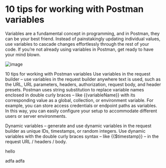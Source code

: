 # 10 tips for working with Postman variables


Variables are a fundamental concept in programming, and in Postman, they can be your best friend. Instead of painstakingly updating individual values, use variables to cascade changes effortlessly through the rest of your code. If you’re not already using variables in Postman, get ready to have your mind blown.

![image](https://user-images.githubusercontent.com/14041622/35851588-70ef05f6-0b63-11e8-9b9e-ffc0b3db7af5.png)






10 tips for working with Postman variables
Use variables in the request builder – use variables in the request builder anywhere text is used, such as the URL, URL parameters, headers, authorization, request body, and header presets. Postman uses string substitution to replace variable names enclosed in double curly braces – like {{variableName}} with its corresponding value as a global, collection, or environment variable.
For example, you can store access credentials or endpoint paths as variables. In this way, you can easily configure your setup to accommodate different users or server environments.






Dynamic variables – generate and use dynamic variables in the request builder as unique IDs, timestamps, or random integers. Use dynamic variables with the double curly braces syntax – like {{$timestamp}} – in the request URL / headers / body.

hello


adfa
adfa
